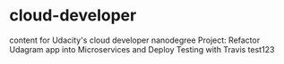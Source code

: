 # cloud-developer
content for Udacity's cloud developer nanodegree
Project: Refactor Udagram app into Microservices and Deploy
Testing with Travis test123